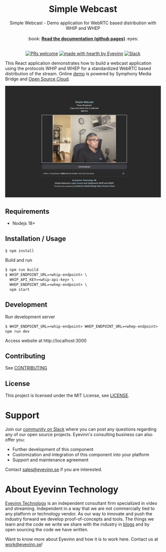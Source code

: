 <h1 align="center">
  Simple Webcast
</h1>

<div align="center">
  Simple Webcast - Demo application for WebRTC based distribution with WHIP and WHEP
  <br />

  <br />
  :book: <b><a href="https://docs.osaas.io/osaas.wiki/Solution%3A-WebRTC-distribution.html">Read the documentation (github pages)</a></b> :eyes:
  <br />
</div>

<div align="center">
<br />

[![PRs welcome](https://img.shields.io/badge/PRs-welcome-ff69b4.svg?style=flat-square)](https://github.com/eyevinn/{{repo-name}}/issues?q=is%3Aissue+is%3Aopen+label%3A%22help+wanted%22)
[![made with hearth by Eyevinn](https://img.shields.io/badge/made%20with%20%E2%99%A5%20by-Eyevinn-59cbe8.svg?style=flat-square)](https://github.com/eyevinn)
[![Slack](http://slack.streamingtech.se/badge.svg)](http://slack.streamingtech.se)

</div>

This React application demonstrates how to build a webcast application using the protocols WHIP and WHEP for a standardized WebRTC based distribution of the stream. Online [demo](https://webcast.eyevinn.technolgy) is powered by Symphony Media Bridge and [Open Source Cloud](https://docs.osaas.io/osaas.wiki/Solution%3A-WebRTC-distribution.html).

![Screenshot](./screenshot.png)

## Requirements

- Nodejs 18+

## Installation / Usage

```
$ npm install
```

Build and run

```
$ npm run build
$ WHIP_ENDPOINT_URL=<whip-endpoint> \
  WHIP_API_KEY=<whip-api-key> \
  WHEP_ENDPOINT_URL=<whep-endpoint> \
  npm start
```

## Development

Run development server

```
$ WHIP_ENDPOINT_URL=<whip-endpoint> WHEP_ENDPOINT_URL=<whep-endpoint> npm run dev
```

Access website at http://localhost:3000

## Contributing

See [CONTRIBUTING](CONTRIBUTING.md)

## License

This project is licensed under the MIT License, see [LICENSE](LICENSE).

# Support

Join our [community on Slack](http://slack.streamingtech.se) where you can post any questions regarding any of our open source projects. Eyevinn's consulting business can also offer you:

- Further development of this component
- Customization and integration of this component into your platform
- Support and maintenance agreement

Contact [sales@eyevinn.se](mailto:sales@eyevinn.se) if you are interested.

# About Eyevinn Technology

[Eyevinn Technology](https://www.eyevinntechnology.se) is an independent consultant firm specialized in video and streaming. Independent in a way that we are not commercially tied to any platform or technology vendor. As our way to innovate and push the industry forward we develop proof-of-concepts and tools. The things we learn and the code we write we share with the industry in [blogs](https://dev.to/video) and by open sourcing the code we have written.

Want to know more about Eyevinn and how it is to work here. Contact us at work@eyevinn.se!
